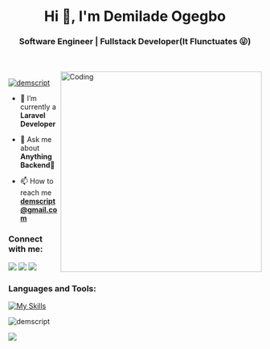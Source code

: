 

<h1 align="center">Hi 👋, I'm Demilade Ogegbo</h1>
<h3 align="center">Software Engineer | Fullstack Developer(It Flunctuates 😜)</h3>
</br> 
</br>

<img align="right" alt="Coding" width="400" src="https://cdn.dribbble.com/users/1292677/screenshots/6139167/media/fcf7fd0c619bb87706533079240915f3.gif">

<p align="left"> <a href="https://twitter.com/demscript" target="blank"><img src="https://img.shields.io/twitter/follow/demscript?logo=twitter&style=for-the-badge" alt="demscript" /></a> </p>

<!-- - 🔭 I’m currently working on **Freelance Project** -->

- 🌱 I’m currently a **Laravel Developer**

- 💬 Ask me about **Anything Backend💯**

- 📫 How to reach me **demscript@gmail.com**



<h3 align="left">Connect with me:</h3>

[<img src="https://img.shields.io/badge/LinkedIn-%230077B5.svg?&style=for-the-badge&logo=linkedin&logoColor=white" />](https://www.linkedin.com/in/demilade-ogegbo-a423531b5/)
[<img src = "https://img.shields.io/badge/Twitter-%2320A1F1.svg?&style=for-the-badge&logo=twitter&logoColor=white">](https://twitter.com/demscript)
[<img src = "https://img.shields.io/badge/Instagram-%181717.svg?&style=for-the-badge&logo=instagram&logoColor=white&color=E4405F">](https://www.instagram.com/demscript/)



<h3 align="left">Languages and Tools:</h3>

[![My Skills](https://skills.thijs.gg/icons?i=js,vuejs,php,nodejs,laravel,mongodb,aws,git,css,postman)](https://skills.thijs.gg)






<p><img align="center" src="https://github-readme-streak-stats.herokuapp.com/?user=demscript&&theme=tokyonight" alt="demscript" /></p>
<p><img src="https://github-readme-stats.vercel.app/api/top-langs?username=demscript&layout=compact&theme=tokyonight"/></p>


